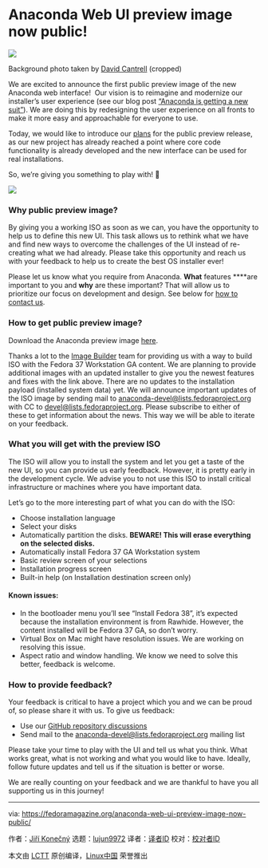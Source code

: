 [#]: subject: "Anaconda Web UI preview image now public!"
[#]: via: "https://fedoramagazine.org/anaconda-web-ui-preview-image-now-public/"
[#]: author: "Jiří Konečný https://fedoramagazine.org/author/jkonecny/"
[#]: collector: "lujun9972"
[#]: translator: " "
[#]: reviewer: " "
[#]: publisher: " "
[#]: url: " "

Anaconda Web UI preview image now public!
======

![][1]

Background photo taken by [David Cantrell][2] (cropped)

We are excited to announce the first public preview image of the new Anaconda web interface!  Our vision is to reimagine and modernize our installer’s user experience (see our blog post [“Anaconda is getting a new suit”][3]). We are doing this by redesigning the user experience on all fronts to make it more easy and approachable for everyone to use.

Today, we would like to introduce our [plans][4] for the public preview release, as our new project has already reached a point where core code functionality is already developed and the new interface can be used for real installations. 

So, we’re giving you something to play with! 🙂

![][5]

### Why public preview image?

By giving you a working ISO as soon as we can, you have the opportunity to help us to define this new UI. This task allows us to rethink what we have and find new ways to overcome the challenges of the UI instead of re-creating what we had already. Please take this opportunity and reach us with your feedback to help us to create the best OS installer ever!

Please let us know what you require from Anaconda. **What** features ****are important to you and **why** are these important? That will allow us to prioritize our focus on development and design. See below for [how to contact us][6].

### How to get public preview image?

Download the Anaconda preview image [here][7]. 

Thanks a lot to the [Image Builder][8] team for providing us with a way to build ISO with the Fedora 37 Workstation GA content. We are planning to provide additional images with an updated installer to give you the newest features and fixes with the link above. There are no updates to the installation payload (installed system data) yet. We will announce important updates of the ISO image by sending mail to [anaconda-devel@lists.fedoraproject.org][9] with CC to [devel@lists.fedoraproject.org][10]. Please subscribe to either of these to get information about the news. This way we will be able to iterate on your feedback.

### What you will get with the preview ISO

The ISO will allow you to install the system and let you get a taste of the new UI, so you can provide us early feedback. However, it is pretty early in the development cycle. We advise you to not use this ISO to install critical infrastructure or machines where you have important data.

Let’s go to the more interesting part of what you can do with the ISO:

  * Choose installation language
  * Select your disks
  * Automatically partition the disks. **BEWARE! This will erase everything on the selected disks.**
  * Automatically install Fedora 37 GA Workstation system
  * Basic review screen of your selections
  * Installation progress screen
  * Built-in help (on Installation destination screen only)



#### Known issues:

  * In the bootloader menu you’ll see “Install Fedora 38”, it’s expected because the installation environment is from Rawhide. However, the content installed will be Fedora 37 GA, so don’t worry.
  * Virtual Box on Mac might have resolution issues. We are working on resolving this issue.
  * Aspect ratio and window handling. We know we need to solve this better, feedback is welcome.



### How to provide feedback?

Your feedback is critical to have a project which you and we can be proud of, so please share it with us. To give us feedback:

  * Use our [GitHub repository discussions][11]
  * Send mail to the [anaconda-devel@lists.fedoraproject.org][9] mailing list



Please take your time to play with the UI and tell us what you think. What works great, what is not working and what you would like to have. Ideally, follow future updates and tell us if the situation is better or worse. 

We are really counting on your feedback and we are thankful to have you all supporting us in this journey!

--------------------------------------------------------------------------------

via: https://fedoramagazine.org/anaconda-web-ui-preview-image-now-public/

作者：[Jiří Konečný][a]
选题：[lujun9972][b]
译者：[译者ID](https://github.com/译者ID)
校对：[校对者ID](https://github.com/校对者ID)

本文由 [LCTT](https://github.com/LCTT/TranslateProject) 原创编译，[Linux中国](https://linux.cn/) 荣誉推出

[a]: https://fedoramagazine.org/author/jkonecny/
[b]: https://github.com/lujun9972
[1]: https://fedoramag.wpenginepowered.com/wp-content/uploads/2022/11/anaconda-816x345.jpg
[2]: https://fedoraproject.org/wiki/User:Dcantrell
[3]: https://communityblog.fedoraproject.org/anaconda-is-getting-a-new-suit/
[4]: https://fedoraproject.org/wiki/Changes/Anaconda_Web_UI_preview_image
[5]: https://lh3.googleusercontent.com/wYYvx8Cp5YJBLlMTWu4PCQlFsTQqs_ZflspDg7cjLyPE2lZUChhiJGKkdT3BcALPyiR0A04rR32S8YRoOfQHGLm22HaEQK6opM4cSUE_xchqmiowJPnDNCu7qsQSEg85ClJku_-ZSlwFoy3PQPhmactnKnHPjsEa9gS4tAqrINTfZ_Pj0Gg_jLJ4u1tNVw
[6]: tmp.UJAFNoc8ku#provide-feedback
[7]: https://fedorapeople.org/groups/anaconda/webui_preview_image/x86_64/webui_latest_install.iso
[8]: https://github.com/osbuild/osbuild-composer
[9]: mailto:anaconda-devel@lists.fedoraproject.org
[10]: mailto:devel@lists.fedoraproject.org
[11]: https://github.com/rhinstaller/anaconda/discussions/new?category=web-ui
